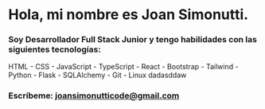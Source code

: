 # Hola, mi nombre es **Joan Simonutti**.

### **Soy Desarrollador Full Stack Junior** y tengo habilidades con las siguientes tecnologías:
HTML - CSS - JavaScript - TypeScript - React - Bootstrap - Tailwind - Python - Flask -
SQLAlchemy - Git - Linux dadasddaw
### **Escríbeme:** [joansimonutticode@gmail.com](mailto:joansimonutticode@gmail.com)

